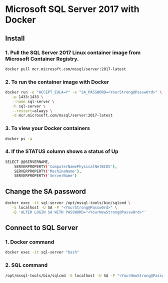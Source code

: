 # Microsoft SQL Server 2017 with Docker

## Install

### 1. Pull the SQL Server 2017 Linux container image from Microsoft Container Registry.

```bash
docker pull mcr.microsoft.com/mssql/server:2017-latest
```

### 2. To run the container image with Docker

```bash
docker run -e "ACCEPT_EULA=Y" -e "SA_PASSWORD=<YourStrong@Passw0rd>" \
   -p 1433:1433 \
   --name sql-server \
   -h sql-server \
   --restart=always \
   -d mcr.microsoft.com/mssql/server:2017-latest
```

### 3. To view your Docker containers

```bash
docker ps -a
```

### 4. If the STATUS column shows a status of Up

```bash
SELECT @@SERVERNAME,
    SERVERPROPERTY('ComputerNamePhysicalNetBIOS'),
    SERVERPROPERTY('MachineName'),
    SERVERPROPERTY('ServerName')
```

## Change the SA password

```bash
docker exec -it sql-server /opt/mssql-tools/bin/sqlcmd \
   -S localhost -U SA -P "<YourStrong@Passw0rd>" \
   -Q 'ALTER LOGIN SA WITH PASSWORD="<YourNewStrong@Passw0rd>"'
```

## Connect to SQL Server

### 1. Docker command

```bash
docker exec -it sql-server "bash"
```

### 2. SQL command

```bash
/opt/mssql-tools/bin/sqlcmd -S localhost -U SA -P "<YourNewStrong@Passw0rd>"
```
